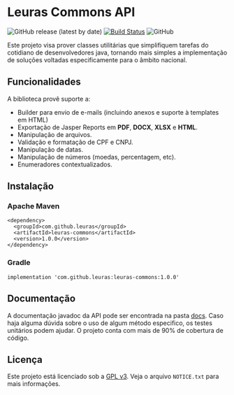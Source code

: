 # Leuras Commons API

![GitHub release (latest by date)](https://img.shields.io/github/v/release/leuras/leuras-commons)
[![Build Status](https://travis-ci.org/leuras/leuras-commons.svg?branch=master)](https://travis-ci.org/leuras/leuras-commons)
![GitHub](https://img.shields.io/github/license/leuras/leuras-commons)

Este projeto visa prover classes utilitárias que simplifiquem tarefas do cotidiano de desenvolvedores java, tornando mais simples a implementação de soluções voltadas especificamente para o âmbito nacional.

## Funcionalidades
A biblioteca provê suporte a:

- Builder para envio de e-mails (incluindo anexos e suporte à templates em HTML)
- Exportação de Jasper Reports em **PDF**, **DOCX**, **XLSX** e **HTML**.
- Manipulação de arquivos.
- Validação e formatação de CPF e CNPJ.
- Manipulação de datas.
- Manipulação de números (moedas, percentagem, etc).
- Enumeradores contextualizados.

## Instalação

### Apache Maven
```
<dependency>
  <groupId>com.github.leuras</groupId>
  <artifactId>leuras-commons</artifactId>
  <version>1.0.0</version>
</dependency>
```

### Gradle
```
implementation 'com.github.leuras:leuras-commons:1.0.0'
```

## Documentação
A documentação javadoc da API pode ser encontrada na pasta [docs](docs/). Caso haja alguma dúvida sobre o uso de algum método especifico, os testes unitários podem ajudar. O projeto conta com mais de 90% de cobertura de código.

## Licença
Este projeto está licenciado sob a [GPL v3](https://www.gnu.org/licenses/gpl-3.0.pt-br.html). Veja o arquivo `NOTICE.txt` para mais informações.
